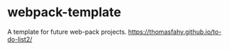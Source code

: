 # webpack-template
A template for future web-pack projects.
https://thomasfahy.github.io/to-do-list2/